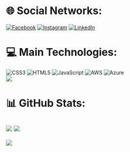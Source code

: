 
# 🌐 Social Networks:
[![Facebook](https://img.shields.io/badge/Facebook-%231877F2.svg?logo=Facebook&logoColor=white)](https://facebook.com/https://www.facebook.com/erick.Teles/) 
[![Instagram](https://img.shields.io/badge/Instagram-%23E4405F.svg?logo=Instagram&logoColor=white)](https://instagram.com/https://www.instagram.com/erick_jhonys/) 
[![LinkedIn](https://img.shields.io/badge/LinkedIn-%230077B5.svg?logo=linkedin&logoColor=white)](https://linkedin.com/in/https://www.linkedin.com/in/erick-teles-de-oliveira-0a9587155/) 

# 💻 Main Technologies:
![CSS3](https://img.shields.io/badge/css3-%231572B6.svg?style=for-the-badge&logo=css3&logoColor=white) 
![HTML5](https://img.shields.io/badge/html5-%23E34F26.svg?style=for-the-badge&logo=html5&logoColor=white) 
![JavaScript](https://img.shields.io/badge/javascript-%23323330.svg?style=for-the-badge&logo=javascript&logoColor=%23F7DF1E) 
![AWS](https://img.shields.io/badge/AWS-%23FF9900.svg?style=for-the-badge&logo=amazon-aws&logoColor=white) 
![Azure](https://img.shields.io/badge/azure-%230072C6.svg?style=for-the-badge&logo=azure-devops&logoColor=white&hide_font=true_color=gray)<br/>
![](https://github-readme-stats.vercel.app/api/top-langs/?username=erickjhonys2&theme=dark&hide_border=true_color=gray&include_all_commits=true&count_private=false&layout=compact)

# 📊 GitHub Stats:
![](https://github-readme-stats.vercel.app/api?username=erickjhonys2&theme=dark&hide_border=false&include_all_commits=true&count_private=false)
![](https://github-readme-streak-stats.herokuapp.com/?user=erickjhonys2&theme=dark&hide_border=false)<br/>
---
[![](https://visitcount.itsvg.in/api?id=erickjhonys2&icon=0&color=0)](https://visitcount.itsvg.in)



